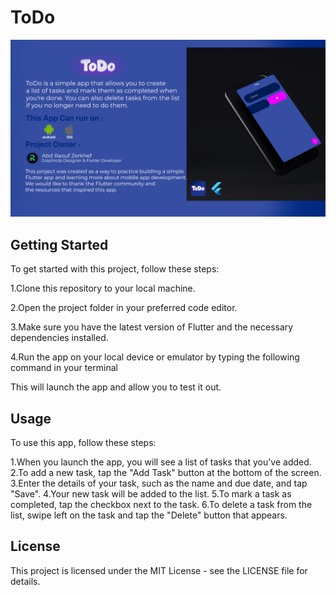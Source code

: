 # ToDo
<img src="https://github.com/raufzer/ToDo_App/blob/main/ToDo%20App%20Design.png"/>

## Getting Started
To get started with this project, follow these steps:

1.Clone this repository to your local machine.

2.Open the project folder in your preferred code editor.

3.Make sure you have the latest version of Flutter and the necessary dependencies installed.

4.Run the app on your local device or emulator by typing the following command in your terminal

This will launch the app and allow you to test it out.

## Usage
To use this app, follow these steps:

1.When you launch the app, you will see a list of tasks that you've added.
2.To add a new task, tap the "Add Task" button at the bottom of the screen.
3.Enter the details of your task, such as the name and due date, and tap "Save".
4.Your new task will be added to the list.
5.To mark a task as completed, tap the checkbox next to the task.
6.To delete a task from the list, swipe left on the task and tap the "Delete" button that appears.

## License
This project is licensed under the MIT License - see the LICENSE file for details.





